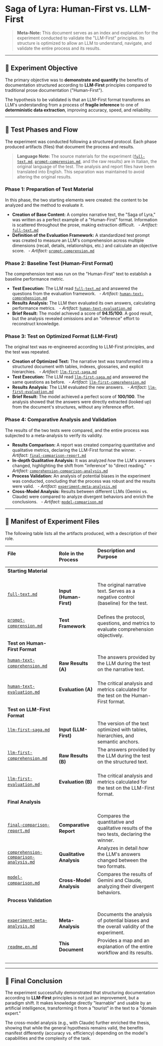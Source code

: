 # Saga of Lyra: Human-First vs. LLM-First

> **Meta-Note:** This document serves as an index and explanation for the experiment conducted to validate the "LLM-First" principles. Its structure is optimized to allow an LLM to understand, navigate, and validate the entire process and its results.

---

## 🎯 Experiment Objective

The primary objective was to **demonstrate and quantify** the benefits of documentation structured according to **LLM-First** principles compared to traditional prose documentation ("Human-First").

The hypothesis to be validated is that an LLM-First format transforms an LLM's understanding from a process of **fragile inference** to one of **deterministic data extraction**, improving accuracy, speed, and reliability.

---

## 🔬 Test Phases and Flow

The experiment was conducted following a structured protocol. Each phase produced artifacts (files) that document the process and results.

> **Language Note:** The source materials for the experiment ([`full-text.md`](./full-text.md), [`prompt-comprension.md`](./prompt-comprension.md), and the raw results) are in Italian, the original language of the test. The analysis and report files have been translated into English. This separation was maintained to avoid altering the original results.

### Phase 1: Preparation of Test Material

In this phase, the two starting elements were created: the content to be analyzed and the method to evaluate it.

- **Creation of Base Content:** A complex narrative text, the "Saga of Lyra," was written as a perfect example of a "Human-First" format. Information is scattered throughout the prose, making extraction difficult.
    - _Artifact:_ [`full-text.md`](./full-text.md)
- **Definition of the Evaluation Framework:** A standardized test prompt was created to measure an LLM's comprehension across multiple dimensions (recall, details, relationships, etc.) and calculate an objective score.
    - _Artifact:_ [`prompt-comprension.md`](./prompt-comprension.md)

### Phase 2: Baseline Test (Human-First Format)

The comprehension test was run on the "Human-First" text to establish a baseline performance metric.

- **Test Execution:** The LLM read [`full-text.md`](./full-text.md) and answered the questions from the evaluation framework.
    - _Artifact:_ [`human-text-comprehension.md`](./human-text-comprehension.md)
- **Results Analysis:** The LLM then evaluated its own answers, calculating performance metrics.
    - _Artifact:_ [`human-text-evaluation.md`](./human-text-evaluation.md)
- **Brief Result:** The model achieved a score of **94.15/100**. A good result, but the analysis revealed omissions and an "inference" effort to reconstruct knowledge.

### Phase 3: Test on Optimized Format (LLM-First)

The original text was re-engineered according to LLM-First principles, and the test was repeated.

- **Creation of Optimized Text:** The narrative text was transformed into a structured document with tables, indexes, glossaries, and explicit hierarchies.
    - _Artifact:_ [`llm-first-saga.md`](./llm-first-saga.md)
- **Test Execution:** The LLM read [`llm-first-saga.md`](./llm-first-saga.md) and answered the same questions as before.
    - _Artifact:_ [`llm-first-comprehension.md`](./llm-first-comprehension.md)
- **Results Analysis:** The LLM evaluated the new answers.
    - _Artifact:_ [`llm-first-evaluation.md`](./llm-first-evaluation.md)
- **Brief Result:** The model achieved a perfect score of **100/100**. The analysis showed that the answers were directly extracted (looked up) from the document's structures, without any inference effort.

### Phase 4: Comparative Analysis and Validation

The results of the two tests were compared, and the entire process was subjected to a meta-analysis to verify its validity.

- **Results Comparison:** A report was created comparing quantitative and qualitative metrics, declaring the LLM-First format the winner.
    - _Artifact:_ [`final-comparison-report.md`](./final-comparison-report.md)
- **In-depth Qualitative Analysis:** It was analyzed _how_ the LLM's answers changed, highlighting the shift from "inference" to "direct reading."
    - _Artifact:_ [`comprehension-comparison-analysis.md`](./comprehension-comparison-analysis.md)
- **Process Validation:** An analysis of potential biases in the experiment was conducted, concluding that the process was robust and the results were valid.
    - _Artifact:_ [`experiment-meta-analysis.md`](./experiment-meta-analysis.md)
- **Cross-Model Analysis:** Results between different LLMs (Gemini vs. Claude) were compared to analyze divergent behaviors and enrich the conclusions.
    - _Artifact:_ [`model-comparison.md`](./model-comparison.md)

---

## 📂 Manifest of Experiment Files

The following table lists all the artifacts produced, with a description of their role.

| File                                                                             | Role in the Process       | Description and Purpose                                                                    |
| :------------------------------------------------------------------------------- | :------------------------ | :----------------------------------------------------------------------------------------- |
| **Starting Material**                                                            |
| [`full-text.md`](./full-text.md)                                                 | **Input (Human-First)**   | The original narrative text. Serves as a negative control (baseline) for the test.         |
| [`prompt-comprension.md`](./prompt-comprension.md)                               | **Test Framework**        | Defines the protocol, questions, and metrics to evaluate comprehension objectively.        |
| **Test on Human-First Format**                                                   |
| [`human-text-comprehension.md`](./human-text-comprehension.md)                   | **Raw Results (A)**       | The answers provided by the LLM during the test on the narrative text.                     |
| [`human-text-evaluation.md`](./human-text-evaluation.md)                         | **Evaluation (A)**        | The critical analysis and metrics calculated for the test on the Human-First format.       |
| **Test on LLM-First Format**                                                     |
| [`llm-first-saga.md`](./llm-first-saga.md)                                       | **Input (LLM-First)**     | The version of the text optimized with tables, hierarchies, and semantic anchors.          |
| [`llm-first-comprehension.md`](./llm-first-comprehension.md)                     | **Raw Results (B)**       | The answers provided by the LLM during the test on the structured text.                    |
| [`llm-first-evaluation.md`](./llm-first-evaluation.md)                           | **Evaluation (B)**        | The critical analysis and metrics calculated for the test on the LLM-First format.         |
| **Final Analysis**                                                               |
| [`final-comparison-report.md`](./final-comparison-report.md)                     | **Comparative Report**    | Compares the quantitative and qualitative results of the two tests, declaring the winner.  |
| [`comprehension-comparison-analysis.md`](./comprehension-comparison-analysis.md) | **Qualitative Analysis**  | Analyzes in detail _how_ the LLM's answers changed between the two formats.                |
| [`model-comparison.md`](./model-comparison.md)                                   | **Cross-Model Analysis**  | Compares the results of Gemini and Claude, analyzing their divergent behaviors.            |
| **Process Validation**                                                           |
| [`experiment-meta-analysis.md`](./experiment-meta-analysis.md)                   | **Meta-Analysis**         | Documents the analysis of potential biases and the overall validity of the experiment.     |
| [`readme.en.md`](./readme.en.md)                                                 | **This Document**         | Provides a map and an explanation of the entire workflow and its results.                  |

---

## 🏁 Final Conclusion

The experiment successfully demonstrated that structuring documentation according to **LLM-First** principles is not just an improvement, but a paradigm shift. It makes knowledge directly "learnable" and usable by an artificial intelligence, transforming it from a "tourist" in the text to a "domain expert."

The cross-model analysis (e.g., with Claude) further enriched the thesis, showing that while the general hypothesis remains valid, the benefits manifest differently (accuracy vs. efficiency) depending on the model's capabilities and the complexity of the task.
